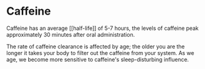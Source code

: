 # Caffeine
Caffeine has an  average [[half-life]] of 5-7 hours, the levels of caffeine peak approximately 30 minutes after oral administration.

The rate of caffeine clearance is affected by age; the older you are the longer it takes your body to filter out the caffeine from your system. As we age, we become more sensitive to caffeine's sleep-disturbing influence.